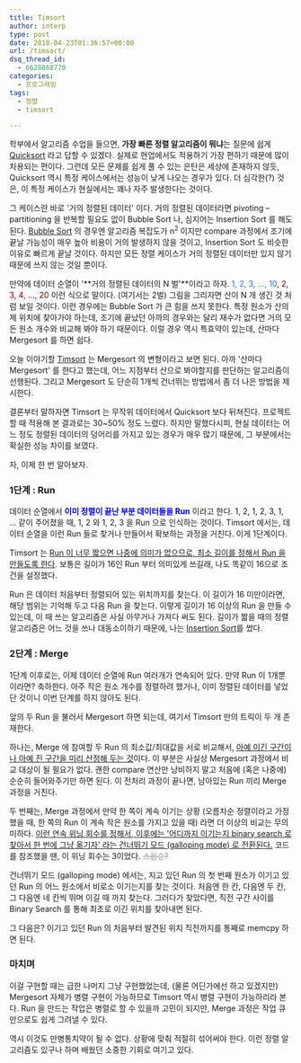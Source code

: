 ```yaml
---
title: Timsort
author: interp
type: post
date: 2018-04-23T01:36:57+00:00
url: /timsort/
dsq_thread_id:
  - 6628868770
categories:
  - 프로그래밍
tags:
  - 정렬
  - timsort

---
```

학부에서 알고리즘 수업을 들으면, **가장 빠른 정렬 알고리즘이 뭐냐**는 질문에 쉽게 [Quicksort][1] 라고 답할 수 있겠다. 실제로 현업에서도 적용하기 가장 편하기 때문에 많이 차용되는 편이다. 그런데 모든 문제를 쉽게 풀 수 있는 은탄은 세상에 존재하지 않듯, Quicksort 역시 특정 케이스에서는 성능이 낮게 나오는 경우가 있다. 더 심각한(?) 것은, 이 특정 케이스가 현실에서는 꽤나 자주 발생한다는 것이다.

그 케이스란 바로 '거의 정렬된 데이터' 이다. 거의 정렬된 데이터라면 pivoting &#8211; partitioning 을 반복할 필요도 없이 Bubble Sort 나, 심지어는 Insertion Sort 를 해도 된다. [Bubble Sort][2] 의 경우엔 알고리즘 복잡도가 n<sup>2 </sup>이지만 compare 과정에서 조기에 끝날 가능성이 매우 높아 비용이 거의 발생하지 않을 것이고, Insertion Sort 도 비슷한 이유로 빠르게 끝날 것이다. 하지만 모든 정렬 케이스가 거의 정렬된 데이터만 있지 않기 때문에 쓰지 않는 것일 뿐이다.

만약에 데이터 순열이 '**거의 정렬된 데이터의 N 벌'**이라고 하자. <span style="color: #3366ff;">1, 2, 3, &#8230;, 10</span>, <span style="color: #800000;">2, 3, 4, &#8230;, 20</span> 이런 식으로 말이다. (여기서는 2벌) 그림을 그리자면 산이 N 개 생긴 것 처럼 보일 것이다. 이런 경우에는 Bubble Sort 가 큰 힘을 쓰지 못한다. 특정 원소가 산의 제 위치에 찾아가야 하는데, 조기에 끝났던 아까의 경우와는 달리 재수가 없다면 거의 모든 원소 개수와 비교해 봐야 하기 때문이다. 이럴 경우 역시 특효약이 있는데, 산마다 Mergesort 를 하면 쉽다.

오늘 이야기할 [Timsort][3] 는 Mergesort 의 변형이라고 보면 된다. 아까 '산마다 Mergesort' 를 한다고 했는데, 어느 지점부터 산으로 봐야할지를 판단하는 알고리즘이 선행된다. 그리고 Mergesort 도 단순히 1개씩 건너뛰는 방법에서 좀 더 나은 방법을 제시한다.

결론부터 말하자면 Timsort 는 무작위 데이터에서 Quicksort 보다 뒤쳐진다. 프로젝트할 때 적용해 본 결과로는 30~50% 정도 느렸다. 하지만 말했다시피, 현실 데이터는 어느 정도 정렬된 데이터의 덩어리를 가지고 있는 경우가 매우 많기 때문에, 그 부분에서는 확실한 성능 차이를 보였다.

자, 이제 한 번 알아보자.

### 1단계 : Run

데이터 순열에서 **<span style="color: #0000ff;">이미 정렬이 끝난 부분 데이터들을 Run</span>** 이라고 한다. 1, 2, 1, 2, 3, 1, &#8230; 같이 주어졌을 때, 1, 2 와 1, 2, 3 을 Run 으로 인식하는 것이다. Timsort 에서는, 데이터 순열을 이런 Run 들로 찾거나 만들어서 확보하는 과정을 거친다. 이게 1단계이다.

Timsort 는 <span style="text-decoration: underline;">Run 이 너무 짧으면 나중에 의미가 없으므로, 최소 길이를 정해서 Run 을 만들도록 한다</span>. 보통은 길이가 16인 Run 부터 의미있게 쓰길래, 나도 똑같이 16으로 조건을 설정했다.

Run 은 데이터 처음부터 정렬되어 있는 위치까지를 찾는다. 이 길이가 16 미만이라면, 해당 범위는 기억해 두고 다음 Run 을 찾는다. 이렇게 길이가 16 이상의 Run 을 만들 수 있는데, 이 때 쓰는 알고리즘은 사실 아무거나 가져다 써도 된다. 길이가 짧을 때의 정렬 알고리즘은 어느 것을 쓰나 대동소이하기 때문에, 나는 [Insertion Sort][4]를 썼다.

### 2단계 : Merge

1단계 이후로는, 이제 데이터 순열에 Run 여러개가 연속되어 있다. 만약 Run 이 1개뿐이라면? 축하한다. 아주 작은 원소 개수를 정렬하려 했거나, 이미 정렬된 데이터를 넣었단 것이니 이번 단계를 하지 않아도 된다.

앞의 두 Run 을 불러서 Mergesort 하면 되는데, 여기서 Timsort 만의 트릭이 두 개 존재한다.

하나는, Merge 에 참여할 두 Run 의 최소값/최대값을 서로 비교해서, <span style="text-decoration: underline;">아예 이긴 구간이나 아예 진 구간을 미리 산정해 두는 것</span>이다. 이 부분은 사실상 Mergesort 과정에서 비교 대상이 될 필요가 없다. 괜한 compare 연산만 낭비하지 말고 처음에 (혹은 나중에) 순순히 들어와주기만 하면 된다. 이 전처리 과정이 끝나면, 남아있는 Run 끼리 Merge 과정을 거친다.

두 번째는, Merge 과정에서 만약 한 쪽이 계속 이기는 상황 (오름차순 정렬이라고 가정했을 때, 한 쪽의 Run 이 계속 작은 원소를 가지고 있을 때) 라면 더 이상의 비교는 무의미하다. <span style="text-decoration: underline;">이런 연속 위닝 회수를 정해서, 이후에는 '어디까지 이기는지 binary search 로 찾아서 한 번에 그냥 옮기자' 라는 건너뛰기 모드 (galloping mode) 로 전환된다.</span> 코드를 참조했을 땐, 이 위닝 회수는 3이었다. <span style="color: #999999;"><del>스윕승?</del></span>

건너뛰기 모드 (galloping mode) 에서는, 지고 있던 Run 의 첫 번째 원소가 이기고 있던 Run 의 어느 원소에서 비로소 이기는지를 찾는 것이다. 처음엔 한 칸, 다음엔 두 칸, 그 다음엔 네 칸씩 뛰며 이길 때 까지 찾는다. 그러다가 찾았다면, 직전 구간 사이를 Binary Search 를 통해 최초로 이긴 위치를 찾아내면 된다.

그 다음은? 이기고 있던 Run 의 처음부터 발견된 위치 직전까지를 통째로 memcpy 하면 된다.

### 마치며

이걸 구현할 때는 급한 나머지 그냥 구현했었는데, (물론 어딘가에선 하고 있겠지만) Mergesort 자체가 병렬 구현이 가능하므로 Timsort 역시 병렬 구현이 가능하리라 본다. Run 을 만드는 작업은 병렬로 할 수 있을까 고민이 되지만, Merge 과정은 작업 큐만으로도 쉽게 그려낼 수 있다.

역시 이것도 만병통치약이 될 수 없다. 상황에 맞춰 적절히 섞어써야 한다. 이런 정렬 알고리즘도 있구나 하며 배웠던 소중한 기회로 여기고 있다.

 [1]: https://www.toptal.com/developers/sorting-algorithms/quick-sort
 [2]: https://ko.wikipedia.org/wiki/%EA%B1%B0%ED%92%88_%EC%A0%95%EB%A0%AC
 [3]: https://en.wikipedia.org/wiki/Timsort
 [4]: https://ko.wikipedia.org/wiki/%EC%82%BD%EC%9E%85_%EC%A0%95%EB%A0%AC